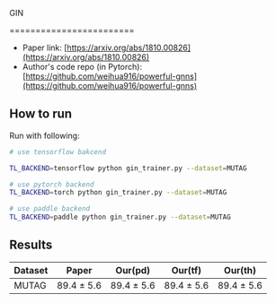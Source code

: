 GIN

========================

- Paper link: [https://arxiv.org/abs/1810.00826](https://arxiv.org/abs/1810.00826)
- Author's code repo (in Pytorch):
  [https://github.com/weihua916/powerful-gnns](https://github.com/weihua916/powerful-gnns)

How to run
----------

Run with following:

```bash
# use tensorflow bakcend

TL_BACKEND=tensorflow python gin_trainer.py --dataset=MUTAG 
```

```bash
# use pytorch backend
TL_BACKEND=torch python gin_trainer.py --dataset=MUTAG 
```

```bash
# use paddle backend
TL_BACKEND=paddle python gin_trainer.py --dataset=MUTAG 

```

Results
-------

| Dataset | Paper      | Our(pd)    | Our(tf)    | Our(th)    |
|---------|------------|------------|------------|------------|
| MUTAG   | 89.4 ± 5.6 | 89.4 ± 5.6 | 89.4 ± 5.6 | 89.4 ± 5.6 |

